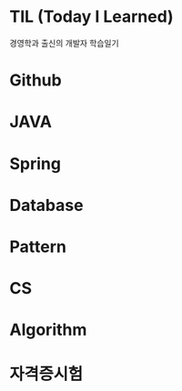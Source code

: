 # TIL (Today I Learned)
경영학과 출신의 개발자 학습일기

# Github 

# JAVA

# Spring

# Database

# Pattern

# CS

# Algorithm

# 자격증시험
